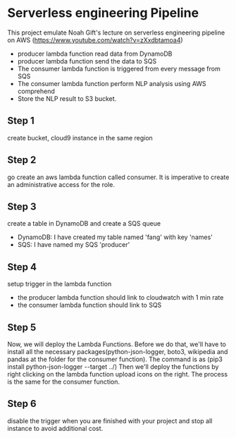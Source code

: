 # Serverless engineering Pipeline
This project emulate Noah Gift's lecture on serverless engineering pipeline on AWS (https://www.youtube.com/watch?v=zXxdbtamoa4)

* producer lambda function read data from DynamoDB
* producer lambda function send the data to SQS 
* The consumer lambda function is triggered from every message from SQS
* The consumer lambda function perform NLP analysis using AWS comprehend
* Store the NLP result to S3 bucket.

## Step 1
create bucket, cloud9 instance in the same region

## Step 2
go create an aws lambda function called consumer. It is imperative to create an administrative access for the role. 

## Step 3 
create a table in DynamoDB and create a SQS queue
* DynamoDB: I have created my table named 'fang' with key 'names'
* SQS: I have named my SQS 'producer' 

## Step 4
setup trigger in the lambda function
* the producer lambda function should link to cloudwatch with 1 min rate 
* the consumer lambda function should link to SQS

## Step 5
Now, we will deploy the Lambda Functions. Before we do that, we'll have to install all the necessary packages(python-json-logger, boto3, wikipedia and pandas at the folder for the consumer function). The command is as (pip3 install python-json-logger --target ../) Then we'll deploy the functions by right clicking on the lambda function upload icons on the right. The process is the same for the consumer function. 

## Step 6 
disable the trigger when you are finished with your project and stop all instance to avoid additional cost.
